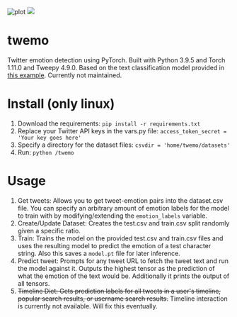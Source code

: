![plot](https://www.pythonanywhere.com/user/j0lms/files/home/j0lms/mysite/static/img/plots/1587851263210823680.svg)
<img src="https://www.pythonanywhere.com/user/j0lms/files/home/j0lms/mysite/static/img/plots/1587851263210823680.svg">


# twemo
Twitter emotion detection using PyTorch. Built with Python 3.9.5 and Torch 1.11.0 and Tweepy 4.9.0. Based on the text classification model provided in [this example](https://pytorch.org/tutorials/beginner/text_sentiment_ngrams_tutorial.html). Currently not maintained.
# Install (only linux)
1. Download the requirements:
	`pip install -r requirements.txt`
2. Replace your Twitter API keys in the vars.py file:
	`access_token_secret = 'Your key goes here'`
3. Specify a directory for the dataset files:
	`csvdir = 'home/twemo/datasets'`
4. Run:
	`python /twemo`
# Usage
1. Get tweets:
	Allows you to get tweet-emotion pairs into the dataset.csv file. You can specify an arbitrary amount of emotion labels for the model to  train with by 		modifying/extending the `emotion_labels` variable.
2. Create/Update Dataset:
	Creates the test.csv and train.csv split randomly given a specific ratio.
3. Train:
	Trains the model on the provided test.csv and train.csv files and uses the resulting model to predict the emotion of a test character string. Also this 	saves a `model.pt` file for later inference. 
4. Predict tweet:
	Prompts for any tweet URL to fetch the tweet text and run the model against it. Outputs the highest tensor as the prediction of what the emotion of the  	 text would be. Additionally it prints the output of all tensors.
6. ~~Timeline Diet:
Gets prediction labels for all tweets in a user's timeline, popular search results, or username search results.~~ Timeline interaction is currently not available. Will fix this eventually.

